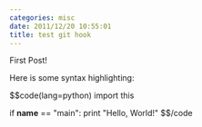 ```yaml
---
categories: misc
date: 2011/12/20 10:55:01
title: test git hook
---
```


First Post!

Here is some syntax highlighting:

$$code(lang=python)
import this

if __name__ == "main":
    print "Hello, World!"
$$/code


